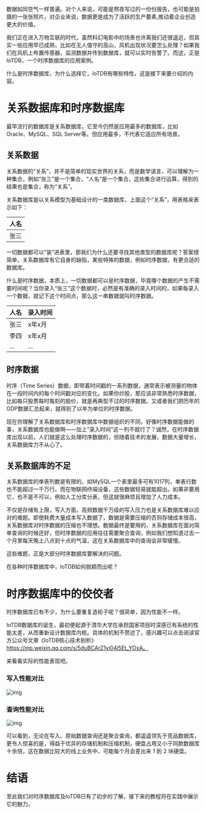 数据如同空气一样普遍。对个人来说，可能是熬夜写过的一份份报告，也可能是拍摄的一张张照片。对企业来说，数据更是成为了活跃的生产要素,推动着企业创造更大的价值。



我们正在进入万物互联的时代，虽然科幻电影中的场景也许离我们还很遥远，但其实一些应用早已成熟，比如在无人值守的高山，风机出现状况要怎么处理？如果我们在风机上布置传感器，监测数据并传到数据库，就可以实时告警了。而这，正是IoTDB，一个时序数据库的应用案例。



什么是时序数据库，为什么选择它，IoTDB有哪些特性，这是接下来要介绍的内容。

# 关系数据库和时序数据库

最早流行的数据库是关系数据库，它至今仍然是应用最多的数据库，比如Oracle、MySQL、SQL Server等。但应用最多，不代表它适应所有场景。



## 关系数据

关系数据的“关系”，并不是简单的现实世界的关系，而是数学语言，可以理解为一种集合，例如“张三”是一个集合，“人名”是一个集合，这些集合进行运算，得到的结果也是集合，称为“关系”。

关系数据库是以关系模型为基础设计的一类数据库，上面这个“关系”，用表格来表示如下：

| 人名 |
| ---- |
| 张三 |

一切数据都可以“装”进表里，那我们为什么还要寻找其他类型的数据库呢？答案很简单，关系数据库有它自身的缺陷，某些特殊的数据，例如时序数据，有更合适的数据库。

什么是时序数据，本质上，一切数据都可以是时序数据，毕竟哪个数据的产生不需要时间呢？当你录入“张三”这个数据时，必然是有准确的录入时间的，如果每录入一个数据，就记下这个时间点，那么这一串数据就叫时序数据。

| 人名 | 录入时间 |
| ---- | -------- |
| 张三 | x年x月   |
| 李四 | x年x月   |
| ...  | ...      |

## 时序数据

时序（Time Series）数据，即带着时间戳的一系列数据，通常表示被测量的物体在一段时间内的每个时间戳对应的变化。如果你炒股，那应该非常熟悉时序数据，比如每只股票每时每刻的股价，就是再典型不过的时序数据。又或者我们把历年的GDP数据汇总起来，就得到了以年为单位的时序数据。



现在你理解了关系数据库和时序数据库中数据组织的不同，好像时序数据能做的事，关系数据库也能做啊——加上“录入时间”这一列不就行了？诚然，在时序数据库出现以前，人们就是这么处理时序数据的，但随着技术的发展，数据大量增长，关系数据库力不从心了。



## 关系数据库的不足

关系数据库的单表列数是有限的，如MySQL一个表里最多可有1017列，单表行数也不能超过一千万行。而在物联网终端设备，这些数据轻易就能超出。如果非要用它，也不是不可以，例如人工分库分表，但这就很麻烦且增加了人力成本。



不仅是存储有上限，写入方面，高频数据千万级的写入压力也是关系数据库难以应对的难题。即使耗费大量成本写入数据了，数据是需要压缩的否则存储成本很高，关系数据库对时序数据的压缩也不理想。数据最终是要用的，关系数据库在面对简单查询的时候还好，但时序数据的应用往往需要聚合查询，例如我们想知道过去一个月里每天晚上八点到十点的气温，这在关系数据库中的查询会非常缓慢。



这些难题，正是大部分时序数据库要解决的问题。



在各种时序数据库中，IoTDB如何脱颖而出呢？



# 时序数据库中的佼佼者

时序数据库已有不少，为什么要重复造轮子呢？很简单，因为性能不一样。



IoTDB数据库的诞生，最初便起源于清华大学在承担国家项目时深感已有系统的性能太差，从而重新设计数据库内核。具体的机制不赘述了，感兴趣可以点击阅读官方公众号文章《IoTDB核心技术剖析》https://mp.weixin.qq.com/s/5duBCArZ1yi04j5Et_YOxA。



来看看实际的性能表现吧。



### 写入性能对比

![img](https://timechor.feishu.cn/space/api/box/stream/download/asynccode/?code=NDcyMTRlMDViZmJiODBmOGRiNjk4MjgxNDMyZjhhMDBfSkh6WnlVb2JBeFlhY0VKaDk3NzRsWFE3bEZKQzJyNkxfVG9rZW46Ym94Y242SFFsdHR0WVB3SkF0UkVLT0NkOUY1XzE2NTk5NDM5NDY6MTY1OTk0NzU0Nl9WNA)



### 查询性能对比

![img](https://timechor.feishu.cn/space/api/box/stream/download/asynccode/?code=YWE3MGQwMmRiODYwYmIwZjFkNjM4YTRlMzY3MzJhOTBfSzVBeFVseXN2SzRsTVU1ZVBGVnQzdHlhQjlJRmlJZWdfVG9rZW46Ym94Y25LeGdNaXkxWEIwSkh3SUM0QUE4TkFVXzE2NTk5NDM5NDY6MTY1OTk0NzU0Nl9WNA)



可以看到，无论在写入、原始数据查询还是聚合查询，都遥遥领先于竞品数据库，更令人惊喜的是，得益于优异的存储机制和压缩机制，硬盘占用又小于同款数据库十余倍，这在数据比较大的线上业务中，可能每个月会差出来 1 到 2 块硬盘。



# 结语

至此我们对时序数据库及IoTDB已有了初步的了解，接下来的教程将在实践中展示它的魅力。